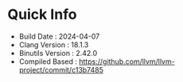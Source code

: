 # Quick Info
* Build Date : 2024-04-07
* Clang Version : 18.1.3
* Binutils Version : 2.42.0
* Compiled Based : https://github.com/llvm/llvm-project/commit/c13b7485

